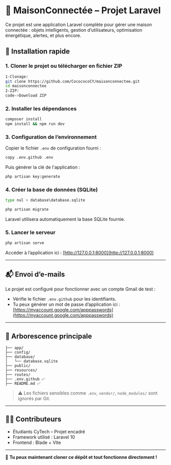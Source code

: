 # 🏡 MaisonConnectée – Projet Laravel

Ce projet est une application Laravel complète pour gérer une maison connectée : objets intelligents, gestion d’utilisateurs, optimisation énergétique, alertes, et plus encore.

## 🚀 Installation rapide

### 1. Cloner le projet ou télécharger en fichier ZIP

```bash
1-Clonage:
git clone https://github.com/CocococoCY/maisonconnectee.git
cd maisonconnectee
2-ZIP:
code->Download ZIP
```

### 2. Installer les dépendances

```bash
composer install
npm install && npm run dev
```

### 3. Configuration de l’environnement

Copier le fichier `.env` de configuration fourni :

```bash
copy .env.github .env
```

Puis générer la clé de l'application :

```bash
php artisan key:generate
```

### 4. Créer la base de données (SQLite)

```bash
type nul > database\database.sqlite

php artisan migrate
```

Laravel utilisera automatiquement la base SQLite fournie.

### 5. Lancer le serveur

```bash
php artisan serve
```

Accéder à l’application ici : [http://127.0.0.1:8000](http://127.0.0.1:8000)

---

## 📬 Envoi d’e-mails

Le projet est configuré pour fonctionner avec un compte Gmail de test :

- Vérifie le fichier `.env.github` pour les identifiants.
- Tu peux générer un mot de passe d’application ici : [https://myaccount.google.com/apppasswords](https://myaccount.google.com/apppasswords)

---

## 📁 Arborescence principale

```
├── app/
├── config/
├── database/
│   └── database.sqlite
├── public/
├── resources/
├── routes/
├── .env.github ✅
├── README.md ✅
```

> ⚠️ Les fichiers sensibles comme `.env`, `vendor/`, `node_modules/` sont ignorés par Git.

---

## 👨‍💻 Contributeurs

- Étudiants CyTech – Projet encadré
- Framework utilisé : Laravel 10
- Frontend : Blade + Vite

---

🧠 **Tu peux maintenant cloner ce dépôt et tout fonctionne directement !**
